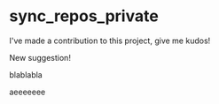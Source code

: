 # sync_repos_private

I've made a contribution to this project, give me kudos!

New suggestion!

blablabla

aeeeeeee
